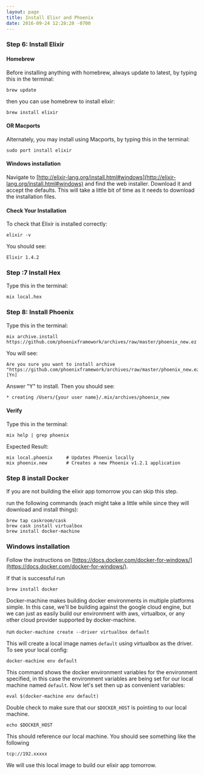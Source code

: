 ```yaml
---
layout: page
title: Install Elixr and Phoenix
date: 2016-09-24 12:28:28 -0700
---
```



### Step 6: Install Elixir

#### Homebrew

Before installing anything with homebrew, always update to latest,
by typing this in the terminal:

`brew update`

then you can use homebrew to install elixir:

 `brew install elixir`

#### OR Macports

Alternately, you may install using Macports, by typing this in the terminal:

`sudo port install elixir`

#### Windows installation

Navigate to [http://elixir-lang.org/install.html#windows](http://elixir-lang.org/install.html#windows) and find the web installer. Download it and accept the defaults. This will take a little bit of time as it needs to download the installation files.

#### Check Your Installation

To check that Elixir is installed correctly:

`elixir -v`

You should see:

`Elixir 1.4.2`

### Step :7 Install Hex

Type this in the terminal:

```
mix local.hex
```

### Step 8: Install Phoenix

Type this in the terminal:

```
mix archive.install https://github.com/phoenixframework/archives/raw/master/phoenix_new.ez
```

You will see:

```
Are you sure you want to install archive "https://github.com/phoenixframework/archives/raw/master/phoenix_new.ez"? [Yn]
```

Answer "Y" to install. Then you should see:

```
* creating /Users/{your user name}/.mix/archives/phoenix_new
```

#### Verify
Type this in the terminal:
```
mix help | grep phoenix
```

Expected Result:

```
mix local.phoenix     # Updates Phoenix locally
mix phoenix.new       # Creates a new Phoenix v1.2.1 application
```


### Step 8 install Docker
If you are not building the elixir app tomorrow you can skip this step.

run the following commands (each might take a little while since they will download and install things):

```
brew tap caskroom/cask
brew cask install virtualbox
brew install docker-machine
```

### Windows installation

Follow the instructions on [https://docs.docker.com/docker-for-windows/](https://docs.docker.com/docker-for-windows/). 

If that is successful run

`brew install docker`

Docker-machine makes building docker environments in multiple platforms simple. In this case, we'll be building against the google cloud engine, but we can just as easily build our environment with aws, virtualbox, or any other cloud provider supported by docker-machine.



run `docker-machine create --driver virtualbox default`


This will create a local image names `default` using virtualbox as the driver. To see your local config:

```
docker-machine env default
```

This command shows the docker environment variables for the environment specified, in this case the environment variables are being set for our local machine named `default`.  Now let's set then up as convenient variables:

```
eval $(docker-machine env default)
```

Double check to make sure that our `$DOCKER_HOST` is pointing to our local machine.

`echo $DOCKER_HOST`

This should reference our local machine. You should see something like the following

`tcp://192.xxxxx`

 We will use this local image to build our elixir app tomorrow.
